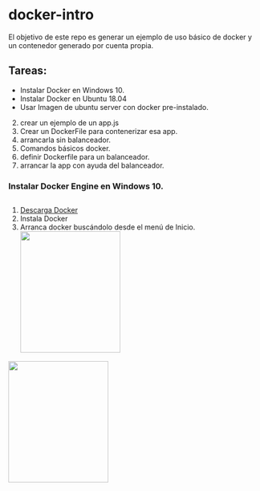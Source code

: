 # docker-intro
El objetivo de este repo es generar un ejemplo de uso básico de docker y un contenedor generado por cuenta propia. 
## Tareas: 
* Instalar Docker en Windows 10. 
* Instalar Docker en Ubuntu 18.04
* Usar Imagen de ubuntu server con docker pre-instalado. 
2. crear un ejemplo de un app.js 
3. Crear un DockerFile para contenerizar esa app.
4. arrancarla sin balanceador. 
5. Comandos básicos docker. 
6. definir Dockerfile para un balanceador. 
7. arrancar la app con ayuda del balanceador.
### Instalar Docker Engine en Windows 10.
##
1. [Descarga Docker](https://download.docker.com/win/stable/Docker%20for%20Windows%20Installer.exe)
2. Instala Docker
3. Arranca docker buscándolo desde el menú de Inicio.
<br><img src="https://docs.docker.com/docker-for-windows/images/docker-app-search.png" width="199px" height="242px" float="left">
<img src="https://docs.docker.com/docker-for-windows/images/docker-app-welcome.png" width="199px" height="242px" float="right">
